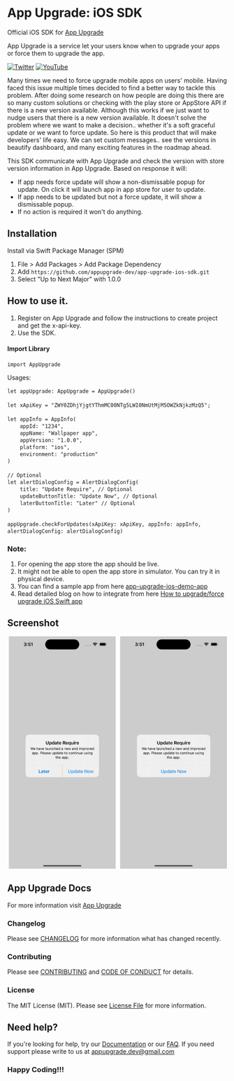# App Upgrade: iOS SDK

Official iOS SDK for [App Upgrade](https://appupgrade.dev)

App Upgrade is a service let your users know when to upgrade your apps or force them to upgrade the app.

[![Twitter](https://img.shields.io/twitter/follow/app_upgrade?style=social)](https://twitter.com/app_upgrade)
[![YouTube](https://img.shields.io/youtube/channel/subscribers/UC0ZVJPYHFVuMwEsro4VZKXw?style=social)](https://www.youtube.com/channel/UC0ZVJPYHFVuMwEsro4VZKXw)

Many times we need to force upgrade mobile apps on users' mobile. Having faced this issue multiple times decided to find a better way to tackle this problem. After doing some research on how people are doing this there are so many custom solutions or checking with the play store or AppStore API if there is a new version available. Although this works if we just want to nudge users that there is a new version available. It doesn't solve the problem where we want to make a decision.. whether it's a soft graceful update or we want to force update. So here is this product that will make developers' life easy. We can set custom messages.. see the versions in beautify dashboard, and many exciting features in the roadmap ahead.

This SDK communicate with App Upgrade and check the version with store version information in App Upgrade. Based on response it will:
- If app needs force update will show a non-dismissable popup for update. On click it will launch app in app store for user to update.
- If app needs to be updated but not a force update, it will show a dismissable popup.
- If no action is required it won't do anything.

## Installation
Install via Swift Package Manager (SPM)

1. File > Add Packages > Add Package Dependency
2. Add `https://github.com/appupgrade-dev/app-upgrade-ios-sdk.git`
3. Select "Up to Next Major" with 1.0.0

## How to use it.
1. Register on App Upgrade and follow the instructions to create project and get the x-api-key.
2. Use the SDK.

#### Import Library
```
import AppUpgrade
```

Usages:
```
let appUpgrade: AppUpgrade = AppUpgrade()
            
let xApiKey = "ZWY0ZDhjYjgtYThmMC00NTg5LWI0NmUtMjM5OWZkNjkzMzQ5";

let appInfo = AppInfo(
    appId: "1234",
    appName: "Wallpaper app",
    appVersion: "1.0.0",
    platform: "ios",
    environment: "production"
)

// Optional
let alertDialogConfig = AlertDialogConfig(
    title: "Update Require", // Optional
    updateButtonTitle: "Update Now", // Optional
    laterButtonTitle: "Later" // Optional
)

appUpgrade.checkForUpdates(xApiKey: xApiKey, appInfo: appInfo, alertDialogConfig: alertDialogConfig)
```

### Note:
1. For opening the app store the app should be live.
2. It might not be able to open the app store in simulator. You can try it in physical device.
3. You can find a sample app from here [app-upgrade-ios-demo-app](https://github.com/appupgrade-dev/app-upgrade-ios-swift-demo-app)
4. Read detailed blog on how to integrate from here [How to upgrade/force upgrade iOS Swift app](https://appupgrade.dev/blog/how-to-force-upgrade-ios-swift-app)

## Screenshot
 ![forceupgrade_ios_swift](https://raw.githubusercontent.com/appupgrade-dev/app-upgrade-assets/main/images/forceupgrade_ios_swift.png)

## App Upgrade Docs
For more information visit [App Upgrade](https://appupgrade.dev)

### Changelog

Please see [CHANGELOG](CHANGELOG.md) for more information what has changed recently.

### Contributing

Please see [CONTRIBUTING](CONTRIBUTING.md) and [CODE OF CONDUCT](CODE_OF_CONDUCT.md) for details.

### License

The MIT License (MIT). Please see [License File](LICENSE) for more information.

## Need help?

If you're looking for help, try our [Documentation](https://appupgrade.dev/docs/) or our [FAQ](https://appupgrade.dev/docs/app-upgrade-faq).
If you need support please write to us at appupgrade.dev@gmail.com

### Happy Coding!!!

